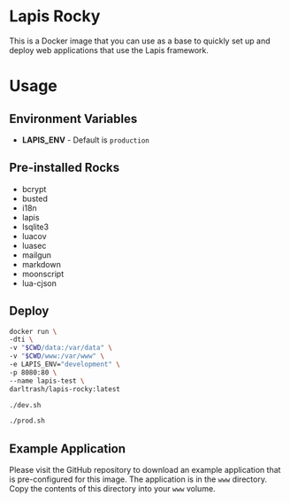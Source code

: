 # Lapis Rocky

This is a Docker image that you can use as a base to quickly set up and deploy
web applications that use the Lapis framework.

# Usage

## Environment Variables

* **LAPIS_ENV** - Default is `production`

## Pre-installed Rocks

* bcrypt
* busted
* i18n
* lapis
* lsqlite3
* luacov
* luasec
* mailgun
* markdown
* moonscript
* lua-cjson

## Deploy

```sh
docker run \
-dti \
-v "$CWD/data:/var/data" \
-v "$CWD/www:/var/www" \
-e LAPIS_ENV="development" \
-p 8080:80 \
--name lapis-test \
darltrash/lapis-rocky:latest
```

```sh
./dev.sh
```

```sh
./prod.sh
```

## Example Application

Please visit the GitHub repository to download an example application that is
pre-configured for this image. The application is in the `www` directory. Copy
the contents of this directory into your `www` volume.
